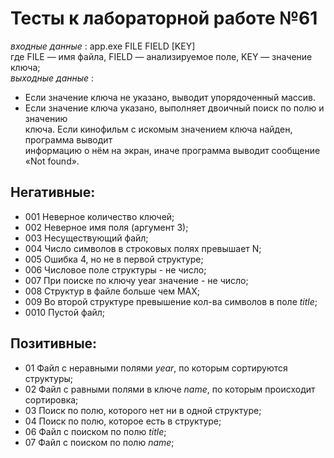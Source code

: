 # Тесты к лабораторной работе №61

*входные данные* : app.exe FILE FIELD [KEY]  
где FILE — имя файла, FIELD — анализируемое поле, KEY — значение ключа;  
*выходные данные* : 
- Если значение ключа не указано, выводит упорядоченный массив.
- Если значение ключа указано, выполняет двоичный поиск по полю и значению  
ключа. Если кинофильм с искомым значением ключа найден, программа выводит  
информацию о нём на экран, иначе программа выводит сообщение «Not found». 

## Негативные:  
- 001 Неверное количество ключей;  
- 002 Неверное имя поля (аргумент 3);  
- 003 Несуществующий файл;  
- 004 Число символов в строковых полях превышает N;    
- 005 Ошибка 4, но не в первой структуре;  
- 006 Числовое поле структуры - не число;  
- 007 При поиске по ключу year значение - не число;
- 008 Структур в файле больше чем MAX;  
- 009 Во второй структуре превышение кол-ва символов в поле *title*;  
- 0010 Пустой файл;  


## Позитивные:  
- 01 Файл с неравными полями *year*, по которым сортируются структуры;  
- 02 Файл с равными полями в ключе *name*, по которым происходит сортировка;  
- 03 Поиск по полю, которого нет ни в одной структуре;  
- 04 Поиск по полю, которое есть в структуре;  
- 06 Файл с поиском по полю *title*;  
- 07 Файл с поиском по полю *name*;  

